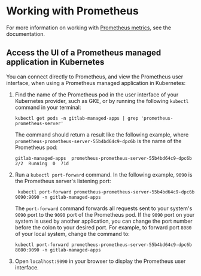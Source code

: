 # Working with Prometheus

For more information on working with [Prometheus metrics](prometheus_metrics.md), see
the documentation.

## Access the UI of a Prometheus managed application in Kubernetes

You can connect directly to Prometheus, and view the Prometheus user interface, when
using a Prometheus managed application in Kubernetes:

1. Find the name of the Prometheus pod in the user interface of your Kubernetes
   provider, such as GKE, or by running the following `kubectl` command in your
   terminal:

   ```shell
   kubectl get pods -n gitlab-managed-apps | grep 'prometheus-prometheus-server'
   ```

   The command should return a result like the following example, where
   `prometheus-prometheus-server-55b4bd64c9-dpc6b` is the name of the Prometheus pod:

   ```plaintext
   gitlab-managed-apps  prometheus-prometheus-server-55b4bd64c9-dpc6b  2/2  Running  0  71d
   ```

1. Run a `kubectl port-forward` command. In the following example, `9090` is the
   Prometheus server's listening port:

   ```shell
    kubectl port-forward prometheus-prometheus-server-55b4bd64c9-dpc6b 9090:9090 -n gitlab-managed-apps
   ```

   The `port-forward` command forwards all requests sent to your system's `9090` port
   to the `9090` port of the Prometheus pod. If the `9090` port on your system is used
   by another application, you can change the port number before the colon to your
   desired port. For example, to forward port `8080` of your local system, change the
   command to:

   ```shell
   kubectl port-forward prometheus-prometheus-server-55b4bd64c9-dpc6b 8080:9090 -n gitlab-managed-apps
   ```

1. Open `localhost:9090` in your browser to display the Prometheus user interface.

